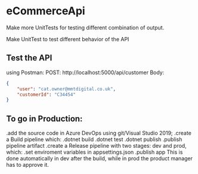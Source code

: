 # eCommerceApi #

Make more UnitTests for testing different combination of output.

Make UnitTest to test different behavior of the API

## Test the API ## 
using Postman:
	POST: http://localhost:5000/api/customer
   Body:
```json
{
	"user": "cat.owner@mmtdigital.co.uk",
	"customerId": "C34454"
} 
```
## To go in Production: ##
.add the source code in Azure DevOps using git/Visual Studio 2019;
.create a Build pipeline which:
  .dotnet build
  .dotnet test
  .dotnet publish
  .publish pipeline artifact
.create a Release pipeline with two stages: dev and prod, which:
    .set enviroment variables in appsettings.json
    .publish app
This is done automatically in dev after the build, while in prod the product manager has to approve it.